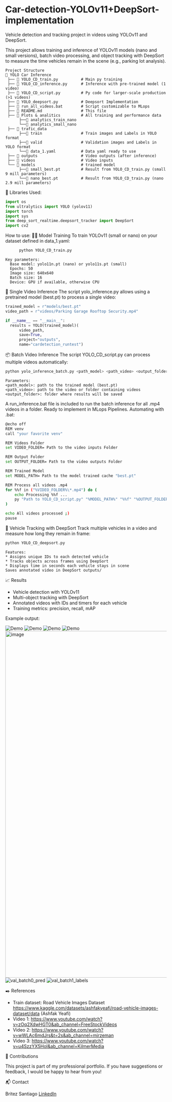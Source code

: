 # Car-detection-YOLOv11+DeepSort-implementation
Vehicle detection and tracking project in videos using YOLOv11 and DeepSort.

This project allows training and inference of YOLOv11 models (nano and small versions), batch video processing, and object tracking with DeepSort to measure the time vehicles remain in the scene (e.g., parking lot analysis).
```
Project Structure
📂 YOLO Car Inference  
 ├── 📄 YOLO_CD_train.py          # Main py training 
 ├── 📄 YOLO_CD_inference.py      # Inference with pre-trained model (1 video)
 ├── 📄 YOLO_CD_script.py         # Py code for larger-scale production (>1 videos)
 ├── 📄 YOLO_deepsort.py          # Deepsort Implementation
 ├── 📄 run_all_videos.bat        # Script customizable to MLops
 ├── 📄 README.md                 # This file
 ├── 📂 Plots & analitics         # All training and performance data
      ├──📂 analytics_train_nano
      └──📂 analytics_small_nano
 ├── 📂 trafic_data
      ├──📂 train                 # Train images and Labels in YOLO format
      ├──📂 valid                 # Validation images and Labels in YOLO format
      └──📄 data_1.yaml           # Data yaml ready to use 
 ├── 📂 outputs                   # Video outputs (after inference)
 ├── 📂 videos                    # Video inputs 
 └── 📂 models                    # trained model
      ├──📄 small_best.pt         # Result from YOLO_CD_train.py (small 9 mill parameters)
      └──📄 nano_best.pt          # Result from YOLO_CD_train.py (nano 2.9 mill parameters)
 ```
🧰 Libraries Used:
```python
import os
from ultralytics import YOLO (yolov11)
import torch
import sys
from deep_sort_realtime.deepsort_tracker import DeepSort
import cv2
```
How to use:
🏋️‍♂️ Model Training
To train YOLOv11 (small or nano) on your dataset defined in data_1.yaml:
```bash
      python YOLO_CD_train.py
```
```
Key parameters:
  Base model: yolo11n.pt (nano) or yolo11s.pt (small)
  Epochs: 50
  Image size: 640x640
  Batch size: 16
  Device: GPU if available, otherwise CPU
```
🎥 Single Video Inference
The script yolo_inference.py allows using a pretrained model (best.pt) to process a single video:
```python
trained_model = r"models/best.pt"
video_path = r"videos/Parking Garage Rooftop Security.mp4"

if __name__ == "__main__":
  results = YOLO(trained_model)(
      video_path,
      save=True,
      project="outputs",
      name="cardetection_runtest")
```
📦 Batch Video Inference
The script YOLO_CD_script.py can process multiple videos automatically:
```bash
python yolo_inference_batch.py <path_model> <path_video> <output_folder>
```
```
Parameters:
<path_model>: path to the trained model (best.pt)
<path_video>: path to the video or folder containing videos
<output_folder>: folder where results will be saved
```
A run_inference.bat file is included to run the batch inference for all .mp4 videos in a folder. Ready to implement in MLops Pipelines.
Automating with .bat:
```bash
@echo off
REM venv
call "your favorite venv"

REM Videos Folder
set VIDEO_FOLDER= Path to the video inputs Folder

REM Output Folder
set OUTPUT_FOLDER= Path to the video outputs Folder

REM Trained Model
set MODEL_PATH= Path to the model trained cache "best.pt"

REM Process all videos .mp4
for %%f in ("%VIDEO_FOLDER%\*.mp4") do (
    echo Processing %%f ...
    py "Path to YOLO_CD_script.py" "%MODEL_PATH%" "%%f" "%OUTPUT_FOLDER%"
)

echo All videos processed ;)
pause
```
🔎 Vehicle Tracking with DeepSort
Track multiple vehicles in a video and measure how long they remain in frame:
```bash
python YOLO_CD_deepsort.py
```
```
Features:
* Assigns unique IDs to each detected vehicle
* Tracks objects across frames using DeepSort
* Displays time in seconds each vehicle stays in scene
Saves annotated video in DeepSort outputs/
```

📈 Results
* Vehicle detection with YOLOv11
* Multi-object tracking with DeepSort
* Annotated videos with IDs and timers for each vehicle
* Training metrics: precision, recall, mAP


Example output:

![Demo](outputs/Results1.gif)
![Demo](outputs/results2.gif)
![Demo](outputs/results3.gif)
![Demo](outputs/small_resultsdeepsort.gif)
<img width="1912" height="1079" alt="image" src="https://github.com/user-attachments/assets/92d03663-26c2-4f71-9884-09ba0f17b214" />
![val_batch0_pred](https://github.com/user-attachments/assets/cb522236-76a6-4588-bee8-53548047e938)
![val_batch1_labels](https://github.com/user-attachments/assets/d1c81060-cdf3-46fd-aac3-c7cd5ae86ec7)



✒️ References
* Train dataset: Road Vehicle Images Dataset https://www.kaggle.com/datasets/ashfakyeafi/road-vehicle-images-dataset/data (Ashfak Yeafi)
* Video 1: https://www.youtube.com/watch?v=zOq2XdwHGT0&ab_channel=FreeStockVideos
* Video 2: https://www.youtube.com/watch?v=wWLAc6mdJrs&t=2s&ab_channel=mjrzeman
* Video 3: https://www.youtube.com/watch?v=u4SzzYX5HoI&ab_channel=KilmerMedia

🤝 Contributions

This project is part of my professional portfolio. If you have suggestions or feedback, I would be happy to hear from you!

📬 Contact

Britez Santiago
[LinkedIn](https://www.linkedin.com/in/santiago-luis-britez-101a8a217)
